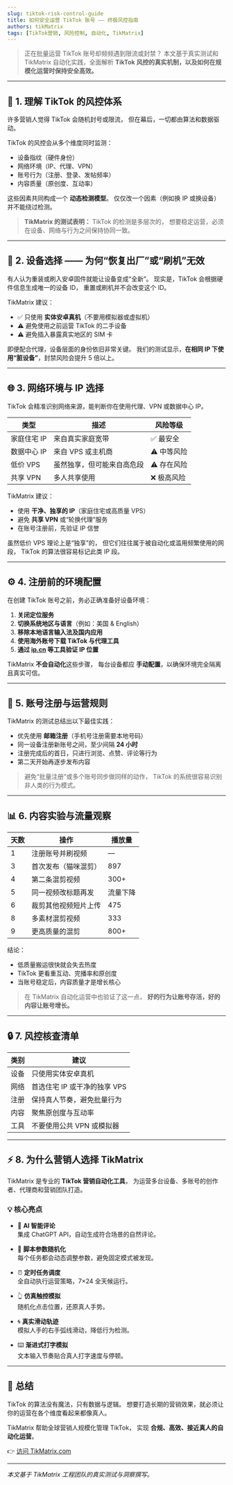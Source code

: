 ```yaml
---
slug: tiktok-risk-control-guide
title: 如何安全运营 TikTok 账号 —— 终极风控指南
authors: tikMatrix
tags: [TikTok营销, 风险控制, 自动化, TikMatrix]
---
```


> 正在批量运营 TikTok 账号却频频遇到限流或封禁？
> 本文基于真实测试和 TikMatrix 自动化实践，全面解析 **TikTok 风控的真实机制，以及如何在规模化运营时保持安全高效。**
<!-- truncate -->
---

## 🧠 1. 理解 TikTok 的风控体系

许多营销人觉得 TikTok 会随机封号或限流，
但在幕后，一切都由算法和数据驱动。

TikTok 的风控会从多个维度同时监测：

- 设备指纹（硬件身份）
- 网络环境（IP、代理、VPN）
- 账号行为（注册、登录、发帖频率）
- 内容质量（原创度、互动率）

这些因素共同构成一个 **动态检测模型**。
仅仅改一个因素（例如换 IP 或换设备）并不能绕过检测。

> **TikMatrix 的测试表明：** TikTok 的检测是多层次的，
> 想要稳定运营，必须在设备、网络与行为之间保持协同一致。

---

## 📱 2. 设备选择 —— 为何“恢复出厂”或“刷机”无效

有人认为重装或刷入安卓固件就能让设备变成“全新”。
现实是，TikTok 会根据硬件信息生成唯一的设备 ID，
重置或刷机并不会改变这个 ID。

TikMatrix 建议：

- ✅ 只使用 **实体安卓真机**（不要用模拟器或虚拟机）
- ⚠️ 避免使用之前运营 TikTok 的二手设备
- ⚠️ 避免插入暴露真实地区的 SIM 卡

即便配合代理，设备层面的身份依旧非常关键。
我们的测试显示，**在相同 IP 下使用“脏设备”**，封禁风险会提升 5 倍以上。

---

## 🌐 3. 网络环境与 IP 选择

TikTok 会精准识别网络来源，能判断你在使用代理、VPN 或数据中心 IP。

| 类型 | 描述 | 风险等级 |
|------|------|----------|
| 家庭住宅 IP | 来自真实家庭宽带 | ✅ 最安全 |
| 数据中心 IP | 来自 VPS 或主机商 | ⚠️ 中等风险 |
| 低价 VPS | 虽然独享，但可能来自高危段 | ⚠️ 存在风险 |
| 共享 VPN | 多人共享使用 | ❌ 极高风险 |

TikMatrix 建议：

- 使用 **干净、独享的 IP**（家庭住宅或高质量 VPS）
- 避免 **共享 VPN** 或“轮换代理”服务
- 在账号注册前，先验证 IP 信誉

虽然低价 VPS 理论上是“独享”的，
但它们往往属于被自动化或滥用频繁使用的网段，
TikTok 的算法很容易标记此类 IP 段。

---

## ⚙️ 4. 注册前的环境配置

在创建 TikTok 账号之前，务必正确准备好设备环境：

1. **关闭定位服务**
2. **切换系统地区与语言**（例如：美国 & English）
3. **移除本地语言输入法及国内应用**
4. **使用海外账号下载 TikTok 与代理工具**
5. **通过 [ip.cn](https://ip.cn) 等工具验证 IP 位置**

TikMatrix **不会自动化**这些步骤，
每台设备都应 **手动配置**，以确保环境完全隔离且真实可信。

---

## 🧩 5. 账号注册与运营规则

TikMatrix 的测试总结出以下最佳实践：

- 优先使用 **邮箱注册**（手机号注册需要本地号码）
- 同一设备注册新账号之间，至少间隔 **24 小时**
- 注册完成后的首日，只进行浏览、点赞、评论等行为
- 第二天开始再逐步发布内容

> 避免“批量注册”或多个账号同步做同样的动作，
> TikTok 的系统很容易识别非人类的行为模式。

---

## 📊 6. 内容实验与流量观察

| 天数 | 操作 | 播放量 |
|------|------|--------|
| 1 | 注册账号并刷视频 | — |
| 3 | 首次发布（猫咪混剪） | 897 |
| 4 | 第二条混剪视频 | 300+ |
| 5 | 同一视频改标题再发 | 流量下降 |
| 6 | 裁剪其他视频短片上传 | 475 |
| 8 | 多素材混剪视频 | 333 |
| 9 | 更高质量的混剪 | 800+ |

结论：

- 低质量搬运很快就会失去热度
- TikTok 更看重互动、完播率和原创度
- 当账号稳定后，内容质量才是增长核心

> 在 TikMatrix 自动化运营中也验证了这一点，
> **好的行为让账号存活，好的内容让账号增长。**

---

## 🔒 7. 风控核查清单

| 类别 | 建议 |
|------|------|
| 设备 | 只使用实体安卓真机 |
| 网络 | 首选住宅 IP 或干净的独享 VPS |
| 注册 | 保持真人节奏，避免批量行为 |
| 内容 | 聚焦原创度与互动率 |
| 工具 | 不要使用公共 VPN 或模拟器 |

---

## ⚡ 8. 为什么营销人选择 TikMatrix

TikMatrix 是专业的 **TikTok 营销自动化工具**，
为运营多台设备、多账号的创作者、代理商和营销团队打造。

### 💡 核心亮点

- 🤖 **AI 智能评论**  
  集成 ChatGPT API，自动生成符合场景的自然评论。

- 🎲 **脚本参数随机化**  
  每个任务都会动态调整参数，避免固定模式被发现。

- ⏰ **定时任务调度**  
  全自动执行运营策略，7×24 全天候运行。

- 👆 **仿真触控模拟**  
  随机化点击位置，还原真人手势。

- 🌀 **真实滑动轨迹**  
  模拟人手的右手弧线滑动，降低行为检测。

- ⌨️ **渐进式打字模拟**  
  文本输入节奏贴合真人打字速度与停顿。

---

## 🏁 总结

TikTok 的算法没有魔法，只有数据与逻辑。
想要打造长期的营销效果，就必须让你的运营在各个维度看起来都像真人。

TikMatrix 帮助全球营销人规模化管理 TikTok，
实现 **合规、高效、接近真人的自动化运营**。

👉 [访问 TikMatrix.com](https://www.tikmatrix.com)

---

_本文基于 TikMatrix 工程团队的真实测试与洞察撰写。_
